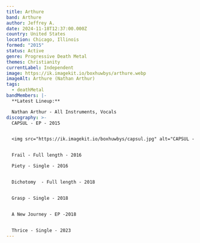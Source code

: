```yaml
---
title: Arthure
band: Arthure
author: Jeffrey A.
date: 2024-11-18T12:37:00.000Z
country: United States
location: Chicago, Illinois
formed: "2015"
status: Active
genre: Progressive Death Metal
themes: Christianity
currentLabel: Independent
image: https://ik.imagekit.io/boxhuwbys/arthure.webp
imageAlt: Arthure (Nathan Arthur)
tags:
  - deathMetal
bandMembers: |-
  **Latest Lineup:**

  Nathan Arthur - All Instruments, Vocals
discography: >-
  CAPSUL - EP - 2015


  <img src="https://ik.imagekit.io/boxhuwbys/capsul.jpg" alt="CAPSUL - EP cover" style="width:300px; height:auto;">


  Frail - Full length - 2016

  Piety - Single - 2016


  Dichotomy  - Full length - 2018


  Grasp - Single - 2018


  A New Journey - EP -2018


  Thrice - Single - 2023
---
```

